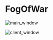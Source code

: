# FogOfWar

![main_window](https://imgur.com/a/gWjFgpy)

![client_window](https://imgur.com/cwqr6Rl)
